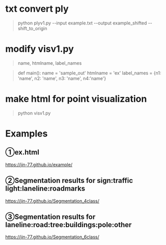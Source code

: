 # txt convert ply
>python plyv1.py --input example.txt --output example_shifted --shift_to_origin

# modify visv1.py
>name, htmlname, label_names 

>def main():
	name = 'sample_out' 
	htmlname = 'ex' 
	label_names = {n1: 'name', n2: 'name', n3: 'name', n4:'name'} 

# make html for point visualization
>python visv1.py

# Examples
## ①ex.html
https://jin-77.github.io/example/

## ②Segmentation results for sign:traffic light:laneline:roadmarks 
https://jin-77.github.io/Segmentation_4class/

## ③Segmentation results for laneline:road:tree:buildings:pole:other
https://jin-77.github.io/Segmentation_6class/

